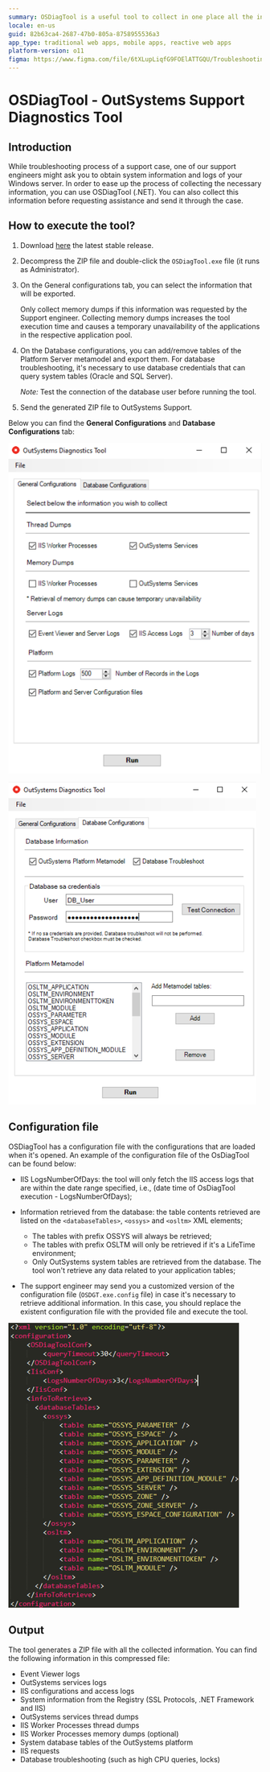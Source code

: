 ```yaml
---
summary: OSDiagTool is a useful tool to collect in one place all the information necessary for most support situations. Use it when opening a support case to send all the necessary logs.
locale: en-us
guid: 82b63ca4-2687-47b0-805a-8758955536a3
app_type: traditional web apps, mobile apps, reactive web apps
platform-version: o11
figma: https://www.figma.com/file/6tXLupLiqfG9FOElATTGQU/Troubleshooting?node-id=3327:513
---
```


# OSDiagTool - OutSystems Support Diagnostics Tool

## Introduction

While troubleshooting process of a support case, one of our support engineers might ask you to obtain system information and logs of your Windows server. In order to ease up the process of collecting the necessary information, you can use OSDiagTool (.NET). You can also collect this information before requesting assistance and send it through the case.

## How to execute the tool?

1. Download [here](https://github.com/OutSystems/techsupp-osdiagtool/releases) the latest stable release.

1. Decompress the ZIP file and double-click the `OSDiagTool.exe` file (it runs as Administrator).

1. On the General configurations tab, you can select the information that will be exported.

    <div class="warning" markdown="1">

    Only collect memory dumps if this information was requested by the Support engineer. Collecting memory dumps increases the tool execution time and causes a temporary unavailability of the applications in the respective application pool.

    </div>
    
1. On the Database configurations, you can add/remove tables of the Platform Server metamodel and export them. For database troubleshooting, it's necessary to use database credentials that can query system tables (Oracle and SQL Server).

    _Note:_ Test the connection of the database user before running the tool.
    
1. Send the generated ZIP file to OutSystems Support.

Below you can find the **General Configurations** and **Database Configurations** tab:

![Screenshot of the OSDiagTool General Configurations tab showing options for thread dumps, memory dumps, server logs, and platform settings.](images/osdiagtool-general-configs.png "OSDiagTool General Configurations Tab")

![Screenshot of the OSDiagTool Database Configurations tab with options for OutSystems Platform Metamodel, database credentials, and database troubleshooting.](images/osdiagtool-database-configs.png "OSDiagTool Database Configurations Tab")

## Configuration file

OSDiagTool has a configuration file with the configurations that are loaded when it's opened. An example of the configuration file of the OsDiagTool can be found below:

* IIS LogsNumberOfDays: the tool will only fetch the IIS access logs that are within the date range specified, i.e., (date time of OsDiagTool execution - LogsNumberOfDays);

* Information retrieved from the database: the table contents retrieved are listed on the `<databaseTables>`, `<ossys>` and `<osltm>` XML elements;
    * The tables with prefix OSSYS will always be retrieved;
    * The tables with prefix OSLTM will only be retrieved if it's a LifeTime environment;
    * Only OutSystems system tables are retrieved from the database. The tool won't retrieve any data related to your application tables;

* The support engineer may send you a customized version of the configuration file (`OSDGT.exe.config` file) in case it's necessary to retrieve additional information. In this case, you should replace the existent configuration file with the provided file and execute the tool.

![Example of the OSDiagTool configuration file in XML format showing various settings such as query timeout and logs number of days.](images/osdiagtool-config-file.png "OSDiagTool Configuration File Example")

## Output

The tool generates a ZIP file with all the collected information. You can find the following information in this compressed file:

* Event Viewer logs
* OutSystems services logs
* IIS configurations and access logs
* System information from the Registry (SSL Protocols, .NET Framework and IIS)
* OutSystems services thread dumps
* IIS Worker Processes thread dumps
* IIS Worker Processes memory dumps (optional)
* System database tables of the OutSystems platform
* IIS requests
* Database troubleshooting (such as high CPU queries, locks)
